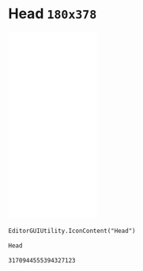 # Head `180x378`
<img src="/img/Head.png" width=180 height=378>

``` CSharp
EditorGUIUtility.IconContent("Head")
```
```
Head
```
```
3170944555394327123
```
